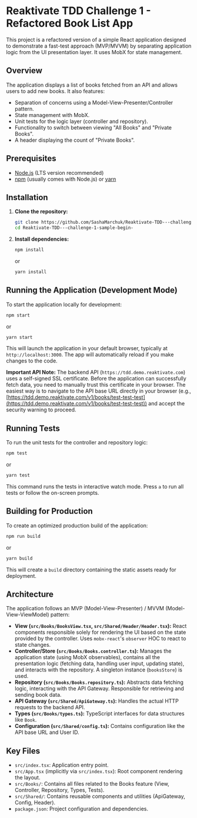 # Reaktivate TDD Challenge 1 - Refactored Book List App

This project is a refactored version of a simple React application designed to demonstrate a fast-test approach (MVP/MVVM) by separating application logic from the UI presentation layer. It uses MobX for state management.

## Overview

The application displays a list of books fetched from an API and allows users to add new books. It also features:

*   Separation of concerns using a Model-View-Presenter/Controller pattern.
*   State management with MobX.
*   Unit tests for the logic layer (controller and repository).
*   Functionality to switch between viewing "All Books" and "Private Books".
*   A header displaying the count of "Private Books".

## Prerequisites

*   [Node.js](https://nodejs.org/) (LTS version recommended)
*   [npm](https://www.npmjs.com/) (usually comes with Node.js) or [yarn](https://yarnpkg.com/)

## Installation

1.  **Clone the repository:**
    ```bash
    git clone https://github.com/SashaMarchuk/Reaktivate-TDD---challenge-1-sample-begin-.git
    cd Reaktivate-TDD---challenge-1-sample-begin-
    ```
2.  **Install dependencies:**
    ```bash
    npm install
    ```
    or
    ```bash
    yarn install
    ```

## Running the Application (Development Mode)

To start the application locally for development:

```bash
npm start
```

or

```bash
yarn start
```

This will launch the application in your default browser, typically at `http://localhost:3000`. The app will automatically reload if you make changes to the code.

**Important API Note:** The backend API (`https://tdd.demo.reaktivate.com`) uses a self-signed SSL certificate. Before the application can successfully fetch data, you need to manually trust this certificate in your browser. The easiest way is to navigate to the API base URL directly in your browser (e.g., [https://tdd.demo.reaktivate.com/v1/books/test-test-test](https://tdd.demo.reaktivate.com/v1/books/test-test-test)) and accept the security warning to proceed.

## Running Tests

To run the unit tests for the controller and repository logic:

```bash
npm test
```

or

```bash
yarn test
```

This command runs the tests in interactive watch mode. Press `a` to run all tests or follow the on-screen prompts.

## Building for Production

To create an optimized production build of the application:

```bash
npm run build
```

or

```bash
yarn build
```

This will create a `build` directory containing the static assets ready for deployment.

## Architecture

The application follows an MVP (Model-View-Presenter) / MVVM (Model-View-ViewModel) pattern:

*   **View (`src/Books/BooksView.tsx`, `src/Shared/Header/Header.tsx`):** React components responsible solely for rendering the UI based on the state provided by the controller. Uses `mobx-react`'s `observer` HOC to react to state changes.
*   **Controller/Store (`src/Books/Books.controller.ts`):** Manages the application state (using MobX observables), contains all the presentation logic (fetching data, handling user input, updating state), and interacts with the repository. A singleton instance (`booksStore`) is used.
*   **Repository (`src/Books/Books.repository.ts`):** Abstracts data fetching logic, interacting with the API Gateway. Responsible for retrieving and sending book data.
*   **API Gateway (`src/Shared/ApiGateway.ts`):** Handles the actual HTTP requests to the backend API.
*   **Types (`src/Books/types.ts`):** TypeScript interfaces for data structures like `Book`.
*   **Configuration (`src/Shared/config.ts`):** Contains configuration like the API base URL and User ID.

## Key Files

*   `src/index.tsx`: Application entry point.
*   `src/App.tsx` (implicitly via `src/index.tsx`): Root component rendering the layout.
*   `src/Books/`: Contains all files related to the Books feature (View, Controller, Repository, Types, Tests).
*   `src/Shared/`: Contains reusable components and utilities (ApiGateway, Config, Header).
*   `package.json`: Project configuration and dependencies. 